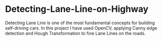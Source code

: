 # Detecting-Lane-Line-on-Highway

Detecting Lane Line is one of the most fundamental concepts for building self-driving cars. In this  project I have used OpenCV, applying Canny edge detection and Hough Transformation to fine  Lane Lines on the roads.

